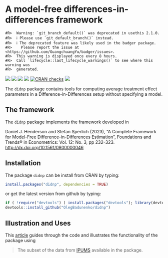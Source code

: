 
<!-- README.md is generated from README.Rmd. Please edit that file -->

# A model-free differences-in-differences framework

<!-- badges: start -->

    #R>  Warning: `git_branch_default()` was deprecated in usethis 2.1.0.
    #R>  ℹ Please use `git_default_branch()` instead.
    #R>  ℹ The deprecated feature was likely used in the badger package.
    #R>    Please report the issue at <https://github.com/GuangchuangYu/badger/issues>.
    #R>  This warning is displayed once every 8 hours.
    #R>  Call `lifecycle::last_lifecycle_warnings()` to see where this warning was
    #R>  generated.

[![](http://cranlogs.r-pkg.org/badges/grand-total/npsf?color=blue)](https://cran.r-project.org/package=npsf)
[![](http://cranlogs.r-pkg.org/badges/last-month/npsf?color=yellow)](https://cran.r-project.org/package=npsf)
[![](https://www.r-pkg.org/badges/version/npsf?color=green)](https://cran.r-project.org/package=npsf)
[![](https://img.shields.io/badge/devel%20version-1.0.0-red.svg)](https://github.com/OlegBadunenko/didnp)
[![CRAN
checks](https://badges.cranchecks.info/summary/npsf.svg)](https://cran.r-project.org/web/checks/check_results_npsf.html)
[![](https://img.shields.io/github/last-commit/OlegBadunenko/didnp.svg)](https://github.com/OlegBadunenko/didnp/commits/main)

<!-- badges: end -->
<!-- README.md is generated from README.Rmd. Please edit that file -->

The `didnp` package contains tools for computing average treatment
effect parameters in a Difference-in-Differences setup without
specifying a model.

## The framework

The `didnp` package implements the framework developed in

Daniel J. Henderson and Stefan Sperlich (2023), “A Complete Framework
for Model-Free Difference-in-Differences Estimation”, Foundations and
Trends® in Econometrics: Vol. 12: No. 3, pp 232-323.
<http://dx.doi.org/10.1561/0800000046>

## Installation

The package `didnp` can be install from CRAN by typing:

``` r
install.packages("didnp", dependencies = TRUE)
```

or get the latest version from github by typing:

``` r
if ( !require("devtools") ) install.packages("devtools"); library(devtools)
devtools::install_github("OlegBadunenko/didnp")
```

## Illustration and Uses

This [article](https://olegbadunenko.github.io/didnp/illustration.html)
guides through the code and illustrates the functionality of the package
using

> The subset of the data from [IPUMS](https://ipums.org) available in
> the package.

